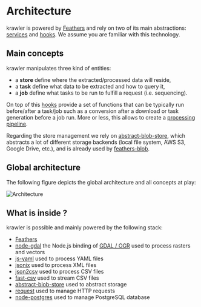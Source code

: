# Architecture

krawler is powered by [Feathers](https://feathersjs.com/) and rely on two of its main abstractions: [services](https://docs.feathersjs.com/api/services.html) and [hooks](https://docs.feathersjs.com/api/hooks.html). We assume you are familiar with this technology.

## Main concepts

krawler manipulates three kind of entities:
* a **store** define where the extracted/processed data will reside,
* a **task** define what data to be extracted and how to query it,
* a **job** define what tasks to be run to fulfill a request (i.e. sequencing).

On top of this [hooks](https://docs.feathersjs.com/api/hooks.html) provide a set of functions that can be typically run before/after a task/job such as a conversion after a download or task generation before a job run. More or less, this allows to create a [processing pipeline](https://en.wikipedia.org/wiki/Pipeline_(computing)).

Regarding the store management we rely on [abstract-blob-store](https://github.com/maxogden/abstract-blob-store), which abstracts a lot of different storage backends (local file system, AWS S3, Google Drive, etc.), and is already used by [feathers-blob](https://github.com/feathersjs-ecosystem/feathers-blob).

## Global architecture

The following figure depicts the global architecture and all concepts at play:

![Architecture](https://cdn.rawgit.com/kalisio/krawler/95bb7b3b11bc37add6c9e022d88efdd931767256/images/global-architecture.png)

## What is inside ?

krawler is possible and mainly powered by the following stack:
* [Feathers](https://feathersjs.com/)
* [node-gdal](https://github.com/naturalatlas/node-gdal) the Node.js binding of [GDAL / OGR](http://www.gdal.org/) used to process rasters and vectors
* [js-yaml](https://github.com/nodeca/js-yaml) used to process YAML files
* [jsonix](https://github.com/highsource/jsonix) used to process XML files
* [json2csv](https://github.com/zemirco/json2csv) used to process CSV files
* [fast-csv](https://github.com/C2FO/fast-csv) used to stream CSV files
* [abstract-blob-store](https://github.com/maxogden/abstract-blob-store) used to abstract storage
* [request](https://github.com/request/request) used to manage HTTP requests
* [node-postgres](https://github.com/brianc/node-postgres) used to manage PostgreSQL database




